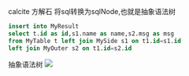 calcite 方解石
将sql转换为sqlNode,也就是抽象语法树

```sql
insert into MyResult
select t.id as id,s1.name as name,s2.msg as msg
from MyTable t left join MySide s1 on t1.id=s1.id
left join MyOuter s2 on t1.id=s2.id
```
抽象语法树
![](https://jrebe-note-pic.oss-cn-shenzhen.aliyuncs.com/img/flink/KafkaCheckpoint/抽象语法树图解.png)

